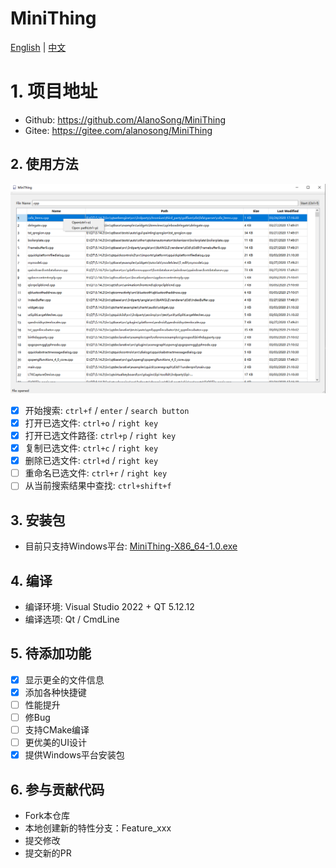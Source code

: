 # MiniThing

[English](./README.md) | [中文](./README-CN.md)

# 1. 项目地址
- Github: https://github.com/AlanoSong/MiniThing
- Gitee: https://gitee.com/alanosong/MiniThing

## 2. 使用方法
![界面](./Docs/Pictures/Usage.png)

- [x] 开始搜索: `ctrl+f` / `enter` / `search button`
- [x] 打开已选文件: `ctrl+o` / `right key`
- [x] 打开已选文件路径: `ctrl+p` / `right key`
- [x] 复制已选文件: `ctrl+c` / `right key`
- [x] 删除已选文件: `ctrl+d` / `right key`
- [ ] 重命名已选文件: `ctrl+r` / `right key`
- [ ] 从当前搜索结果中查找: `ctrl+shift+f`

## 3. 安装包

- 目前只支持Windows平台: [MiniThing-X86_64-1.0.exe](./Installer/Windows/MiniThing-X86_64-1.0.exe)

## 4. 编译
- 编译环境: Visual Studio 2022 + QT 5.12.12
- 编译选项: Qt / CmdLine

## 5. 待添加功能
- [x] 显示更全的文件信息
- [x] 添加各种快捷键
- [ ] 性能提升
- [ ] 修Bug
- [ ] 支持CMake编译
- [ ] 更优美的UI设计
- [x] 提供Windows平台安装包

## 6. 参与贡献代码
- Fork本仓库
- 本地创建新的特性分支：Feature_xxx
- 提交修改
- 提交新的PR